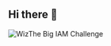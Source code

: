 ## Hi there 👋

<!--
**en1r0py1865/en1r0py1865** is a ✨ _special_ ✨ repository because its `README.md` (this file) appears on your GitHub profile.

Here are some ideas to get you started:

- 🔭 I’m currently working on ...
- 🌱 I’m currently learning ...
- 👯 I’m looking to collaborate on ...
- 🤔 I’m looking for help with ...
- 💬 Ask me about ...
- 📫 How to reach me: ...
- 😄 Pronouns: ...
- ⚡ Fun fact: ...
-->

![WizThe Big IAM Challenge]([https://raw.githubusercontent.com/hongmaju/light7Local/master/img/productShow/20170518152848.png](https://github.com/en1r0py1865/en1r0py1865/blob/main/img/wiz-the-big-iam-challenge-cert.jpg))
